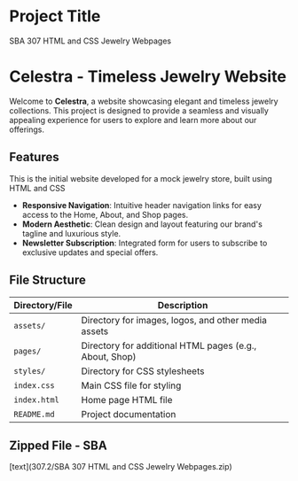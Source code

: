 # Project Title
SBA 307 HTML and CSS Jewelry Webpages

# Celestra - Timeless Jewelry Website

Welcome to **Celestra**, a website showcasing elegant and timeless jewelry collections. This project is designed to provide a seamless and visually appealing experience for users to explore and learn more about our offerings.

## Features
This is the initial website developed for a mock jewelry store, built using HTML and CSS

- **Responsive Navigation**: Intuitive header navigation links for easy access to the Home, About, and Shop pages.
- **Modern Aesthetic**: Clean design and layout featuring our brand's tagline and luxurious style.
- **Newsletter Subscription**: Integrated form for users to subscribe to exclusive updates and special offers.

## File Structure

| **Directory/File**               | **Description**                                 |
|----------------------------------|-------------------------------------------------|
| `assets/`                       | Directory for images, logos, and other media assets |
| `pages/`                         | Directory for additional HTML pages (e.g., About, Shop) |
| `styles/`                        | Directory for CSS stylesheets                   |
| `index.css`                      | Main CSS file for styling                       |
| `index.html`                     | Home page HTML file                              |
| `README.md`                      | Project documentation                            |


## Zipped File - SBA
[text](307.2/SBA 307 HTML and CSS Jewelry Webpages.zip)
